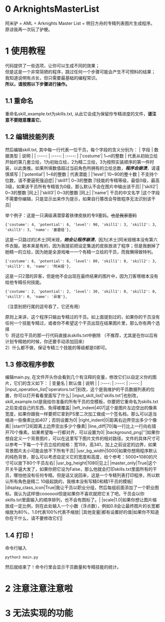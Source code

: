 # 0 ArknightsMasterList
阿米驴 = AML = Arknights Master List = 明日方舟的专精列表图片生成程序。  
原谅我再一次玩了驴梗。

# 1 使用教程
代码提供了一些选项，让你可以生成不同的效果；  
但是这是一个非常简陋的程序，跳过任何一个步骤可能会产生不可预料的结果；  
我知道说明有点长，但只需要最基础的编程常识。  
**所以，请按照以下步骤进行操作。**

## 1.1 重命名
重命名skill_example.txt为skills.txt, 从此它会成为保留你专精进度的文件，**请注意不要随意覆盖它**。

## 1.2 编辑技能列表
然后编辑skill.txt, 其中每一行代表一位干员，每个字段的含义分别为：
| 字段 | 数据类型 | 说明 |
| :----: | :----:  | :----: |
|'costume'| 1~n的整数 | 代表从初始立绘开始的第几套立绘，1为初始立绘，2为精二立绘，3为按照实装顺序的第一件时装，以此类推。如果所填数值超过当前角色所拥有的立绘总数，***程序会崩溃***，请谨慎填写 |
|'potential'| 1~6的整数 | 代表潜能 |
|'level'| 10~90的整十数 | 不支持个位数，请不要逼死强迫症|
|'skill1'| 0~3的整数 |1技能的专精等级，最低0级，最高3级，如果该干员所有专精皆为0级，那么默认不会在图片中输出该干员|
|'skill2'| 0~3的整数 |同上|
|'skill3'| 0~3的整数 |同上|
|'name'| 干员的中文名字 |这个字段不需要你编辑，只是显示出来作为提示，如果自行篡改会导致程序无法识别该干员|

举个例子：这是一只满级满潜穿着铁律皮肤的专9塞妈。~~也是我家塞妈~~
```
{'costume': 4, 'potential': 6, 'level': 90, 'skill1': 3, 'skill2': 3, 'skill3': 3, 'name': '塞雷娅'},
```
  
这是一只路过的[术士]阿米娅，***她会让程序崩溃***，因为[术士]阿米娅根本没有第六件衣服。她本来是有的，因为我提前把设定集送的皮肤放进了程序；但是我删掉了她精一的立绘，因为她是全游戏唯一一个有精一立绘的干员，而我懒得做特判。
```
{'costume': 6, 'potential': 6, 'level': 80, 'skill1': 0, 'skill2': 3, 'skill3': 0, 'name': '阿米娅'},
```
  
这是一只2潜的异客，但是他不会出现在最终结果的图片中，因为刀客塔根本没有给他专精任何技能。
```
{'costume': 2, 'potential': 2, 'level': 30, 'skill1': 0, 'skill2': 0, 'skill3': 0, 'name': '异客'},
```
（注意别把行尾的逗号吞了，它还有用） 
  
原则上来讲，这个程序只输出专精过的干员。如上面提到过的，如果你的干员没有任何一个技能专精过，或者你不希望这个干员出现在结果图片里，那么你有两个选择  
1）将这位干员的那一行代码直接从skills.txt中删除 （不推荐，尤其是在你以后有计划专精她的时候，你还要手动添加回来）  
2）什么都不做，保证专精三个技能的等级都是0即可。   

## 1.3 修改程序参数
编辑main.py, 在文件开头你会看到几个有注释的变量，修改它们以自定义你的图片，它们的含义如下：
| 变量名 | 默认值 | 说明 |
| :----: | :----:  | :----: |
|input_operation_list|'operators.txt'|别改，这个是我维护的干员数据列表的位置，你可以打开看看里面写了什么|
|input_skill_list|'skills.txt'|也别改，skill_example.txt是我给你准备的所有干员的空模板，你要把它重命名为skills.txt之后变成自己的东西，免得被覆盖|
|left_indent|407|这个是图片左边空出的像素宽度，如果你跟我一样要把它拿到PS里二次加工做成一个签名档，那么可以适当缩进一些像素比如407；否则设置为0|
|right_indent|0|距离右边界空出多少个像素|
|startY|28|距离上边界空出多少个像素|
|line_diff|70|每一行比上一行向右错开70个像素。如果希望每一行都对齐，可以设置为0|
|background_png|''|如果你想自定义一个背景图片，可以在这里写下图片文件的相对路径。文件的具体尺寸可以参考一下每一个干员立绘的规格：宽159，高341，加上之前设定的边界，如果背景图片太小可能会放不下所有干员|
|usr_bg_width|5000|如果你想用程序默认的纯色背景，那么可以考虑自定义它的宽度和高度，给个参考：5000*1080的尺寸可以放下80个干员左右|
|usr_bg_height|1080|见上|
|master_only|True|这个开关牛逼大发了，如果你把它设为False，那么他就会打印skills.txt里面所有的干员，哪怕他没有任何专精。但是话又说回来，这是一个专精列表打印程序，所以默认所有角色是精二 10级起跳的，我根本没有写精0和精1干员的模板|
|display_class_icon|True|我让干员以职业分组，然后每组前面添加了一个职业图标。我认为这样很cooooool但是如果你不喜欢就把它关了吧。干员会以你skills.txt里面输入的顺序排列，也不会有图标了。|
|scale|1.0|如果你想让图片缩放成一定比例，则在此处输入一个小数（浮点数），例如0.8会让最终图片的长宽都缩放为80%，1.0代表100%代表不缩放|
|其他变量|都有设置好的值|如果你不知道你在干什么，请不要修改它们|
## 1.4 打印！
命令行输入
```
python3 main.py
```
然后就结束了！命令行里会显示干员数量和专精技能的统计。


# 2 注意注意注意啦


# 3 无法实现的功能






